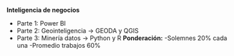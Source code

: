 **Inteligencia de negocios**
- Parte 1: Power BI
- Parte 2: Geointeligencia -> GEODA y QGIS
- Parte 3: Minería datos -> Python y R
**Ponderación:**
-Solemnes 20% cada una
-Promedio trabajos 60%